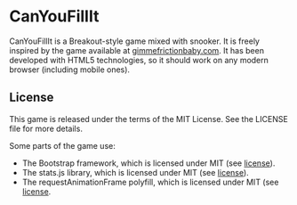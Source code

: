 # CanYouFillIt
CanYouFillIt is a Breakout-style game mixed with snooker. It is freely inspired by the game available at [gimmefrictionbaby.com](http://gimmefrictionbaby.com). It has been developed with HTML5 technologies, so it should work on any modern browser (including mobile ones).

## License
This game is released under the terms of the MIT License. See the LICENSE file for more details.

Some parts of the game use:

- The Bootstrap framework, which is licensed under MIT (see [license](https://github.com/twbs/bootstrap/blob/master/LICENSE)).
- The stats.js library, which is licensed under MIT (see [license](https://github.com/mrdoob/stats.js/blob/master/LICENSE)).
- The requestAnimationFrame polyfill, which is licensed under MIT (see [license](https://raw.githubusercontent.com/darius/requestAnimationFrame/master/LICENSE).
